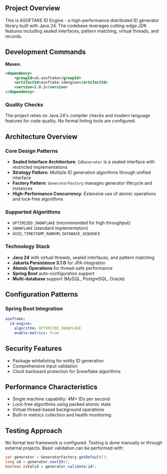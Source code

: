 ## Project Overview

This is ASOFTAKE ID Engine - a high-performance distributed ID generator library built with Java 24. The codebase leverages cutting-edge JDK features including sealed interfaces, pattern matching, virtual threads, and records.

## Development Commands

**Maven:**
```xml
<dependency>
    <groupId>uk.asoftake</groupId>
    <artifactId>asoftake-idengine</artifactId>
    <version>2.0.2</version>
</dependency>
```

### Quality Checks
The project relies on Java 24's compiler checks and modern language features for code quality. No formal linting tools are configured.

## Architecture Overview

### Core Design Patterns
- **Sealed Interface Architecture**: `IdGenerator` is a sealed interface with restricted implementations
- **Strategy Pattern**: Multiple ID generation algorithms through unified interface
- **Factory Pattern**: `GeneratorFactory` manages generator lifecycle and instances
- **High-Performance Concurrency**: Extensive use of atomic operations and lock-free algorithms

### Supported Algorithms
- `OPTIMIZED_SNOWFLAKE` (recommended for high throughput)
- `SNOWFLAKE` (standard implementation)
- `UUID`, `TIMESTAMP_RANDOM`, `DATABASE_SEQUENCE`

### Technology Stack
- **Java 24** with virtual threads, sealed interfaces, and pattern matching
- **Jakarta Persistence 3.1.0** for JPA integration
- **Atomic Operations** for thread-safe performance
- **Spring Boot** auto-configuration support
- **Multi-database** support (MySQL, PostgreSQL, Oracle)

## Configuration Patterns

### Spring Boot Integration
```yaml
asoftake:
  id-engine:
    algorithm: OPTIMIZED_SNOWFLAKE
    enable-metrics: true
```

## Security Features

- Package whitelisting for entity ID generation
- Comprehensive input validation
- Clock backward protection for Snowflake algorithms

## Performance Characteristics

- Single machine capability: 4M+ IDs per second
- Lock-free algorithms using packed atomic state
- Virtual thread-based background operations
- Built-in metrics collection and health monitoring

## Testing Approach

No formal test framework is configured. Testing is done manually or through external projects. Basic validation can be performed with:

```java
var generator = GeneratorFactory.getDefault();
long id = generator.nextId();
boolean isValid = generator.validate(id);
```
